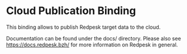 # Cloud Publication Binding

This binding allows to publish Redpesk target data to the cloud. 

Documentation can be found under the docs/ directory. Please also see https://docs.redpesk.bzh/ for more information on Redpesk in general.
